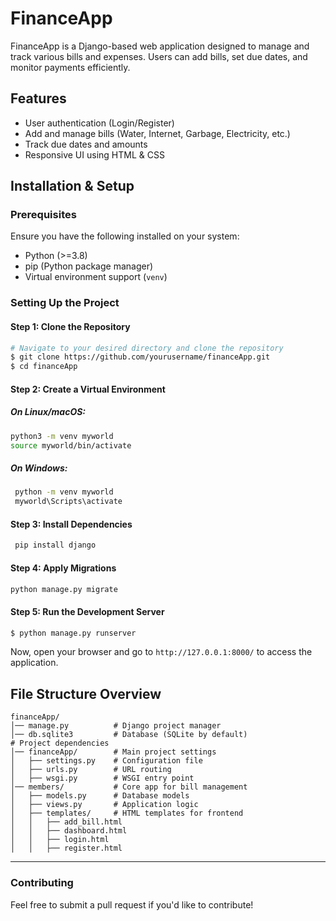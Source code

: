 # FinanceApp

FinanceApp is a Django-based web application designed to manage and track various bills and expenses. Users can add bills, set due dates, and monitor payments efficiently.

## Features
- User authentication (Login/Register)
- Add and manage bills (Water, Internet, Garbage, Electricity, etc.)
- Track due dates and amounts
- Responsive UI using HTML & CSS

## Installation & Setup

### Prerequisites
Ensure you have the following installed on your system:
- Python (>=3.8)
- pip (Python package manager)
- Virtual environment support (`venv`)
### **Setting Up the Project**

#### **Step 1: Clone the Repository**
```sh
# Navigate to your desired directory and clone the repository
$ git clone https://github.com/yourusername/financeApp.git
$ cd financeApp
```

#### **Step 2: Create a Virtual Environment**
##### **On Linux/macOS:**
```sh
python3 -m venv myworld
source myworld/bin/activate
```
##### **On Windows:**
```sh
 python -m venv myworld
 myworld\Scripts\activate
```

#### **Step 3: Install Dependencies**
```sh
 pip install django
```

#### **Step 4: Apply Migrations**
```sh
python manage.py migrate
```

#### **Step 5: Run the Development Server**
```sh
$ python manage.py runserver
```
Now, open your browser and go to `http://127.0.0.1:8000/` to access the application.

## File Structure Overview
```
financeApp/
│── manage.py          # Django project manager
│── db.sqlite3         # Database (SQLite by default)                    # Project dependencies
│── financeApp/        # Main project settings
│   ├── settings.py    # Configuration file
│   ├── urls.py        # URL routing
│   ├── wsgi.py        # WSGI entry point
│── members/           # Core app for bill management
│   ├── models.py      # Database models
│   ├── views.py       # Application logic
│   ├── templates/     # HTML templates for frontend
│   │   ├── add_bill.html
│   │   ├── dashboard.html
│   │   ├── login.html
│   │   ├── register.html
```
---
### **Contributing**
Feel free to submit a pull request if you'd like to contribute!
